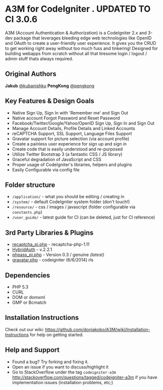 A3M for CodeIgniter . UPDATED TO CI 3.0.6
===


A3M (Account Authentication & Authorization) is a CodeIgniter 2.x and 3-dev package that leverages bleeding edge web technologies
like OpenID and OAuth to create a user-friendly user experience. It gives you the CRUD to get working right away
without too much fuss and tinkering! Designed for building webapps from scratch without all that tiresome
login / logout / admin stuff thats always required.

## Original Authors

**Jakub** [@kubanishku](https://twitter.com/kubanishku/)
**PengKong** [@pengkong](https://github.com/pengkong)

## Key Features & Design Goals

* Native Sign Up, Sign In with 'Remember me' and Sign Out
* Native account Forgot Password and Reset Password
* Facebook/Twitter/Google/Yahoo/OpenID Sign Up, Sign In and Sign Out
* Manage Account Details, Profile Details and Linked Accounts
* reCAPTCHA Support, SSL Support, Language Files Support
* Gravatar support for picture selection (via account profile)
* Create a painless user experience for sign up and sign in
* Create code that is easily understood and re-purposed
* Utilize Twitter Bootstrap 3 (a fantastic CSS / JS library)
* Graceful degradation of JavaScript and CSS
* Proper usage of CodeIgniter's libraries, helpers and plugins
* Easily Configurable via config file

## Folder structure  

* `/application/` - what you should be editing / creating in
* `/system/` - default CodeIgniter system folder (don't touch!)
* `/resource/` - css / images / javascript (folder configurable via `constants.php`)
* `/user_guide/` - latest guide for CI (can be deleted, just for CI reference)

## 3rd Party Libraries & Plugins

* [recaptcha_pi.php](http://code.google.com/p/recaptcha/) - recaptcha-php-1.11
* [HybridAuth](https://github.com/hybridauth/hybridauth/) - v.2.2.1
* [phpass_pi.php](http://www.openwall.com/phpass/) - Version 0.3 / genuine _(latest)_
* [gravatar.php](https://github.com/rsmarshall/Codeigniter-Gravatar) - codeigniter (6/6/2014) rls

## Dependencies

* PHP 5.3
* CURL
* DOM or domxml
* GMP or Bcmatch

## Installation Instructions
Check out our wiki: https://github.com/donjakobo/A3M/wiki/Installation-Instructions
for help on getting started.

## Help and Support  
* Found a bug? Try forking and fixing it.
* Open an issue if you want to discuss/highlight it
* Go to StackOverflow under the tag `codeigniter-a3m` http://stackoverflow.com/questions/tagged/codeigniter-a3m if you have implementation issues (installation problems, etc;)
